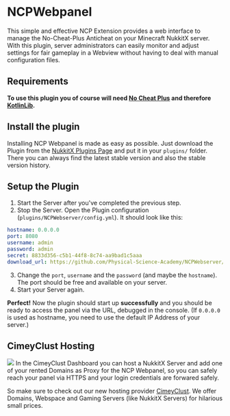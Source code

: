 # NCPWebpanel
This simple and effective NCP Extension provides a web interface to manage the No-Cheat-Plus Anticheat on your Minecraft NukkitX server. With this plugin, server administrators can easily monitor and adjust settings for fair gameplay in a Webview without having to deal with manual configuration files.

## Requirements
**To use this plugin you of course will need [No Cheat Plus](https://cloudburstmc.org/resources/nocheatplus.820/) and therefore [KotlinLib](https://cloudburstmc.org/resources/kotlinlib.48/).**

## Install the plugin
Installing NCP Webpanel is made as easy as possible.
Just download the Plugin from the [NukkitX Plugins Page](https://cloudburstmc.org/resources/ncp-webpanel.914/) and put it in your `plugins/` folder.
There you can always find the latest stable version and also the stable version history.

## Setup the Plugin
1. Start the Server after you've completed the previous step.
2. Stop the Server. Open the Plugin configuration (`plugins/NCPWebserver/config.yml`). It should look like this:
```yaml
hostname: 0.0.0.0
port: 8080
username: admin
password: admin
secret: 8833d356-c5b1-44f8-8c74-aa9bad1c5aaa
download_url: https://github.com/Physical-Science-Academy/NCPWebserver/releases/latest/download/webapp.zip
```
3. Change the `port`, `username` and the `password` (and maybe the `hostname`). The port should be free and available on your server.
4. Start your Server again.

**Perfect!** Now the plugin should start up **successfully** and you should be ready to access the panel via the URL, debugged in the console. (If `0.0.0.0` is used as hostname, you need to use the default IP Address of your server.)

## CimeyClust Hosting
![](https://cloud.cimeyclust.com/CimeyClust_Banner.png)
In the CimeyClust Dashboard you can host a NukkitX Server and add one of your rented Domains as Proxy for the NCP Webpanel, so you can safely reach your panel via HTTPS and your login credentials are forwared safely.

So make sure to check out our new hosting provider [CimeyClust](https://cimeyclust.com/). We offer Domains, Webspace and Gaming Servers (like NukkitX Servers) for hilarious small prices.
